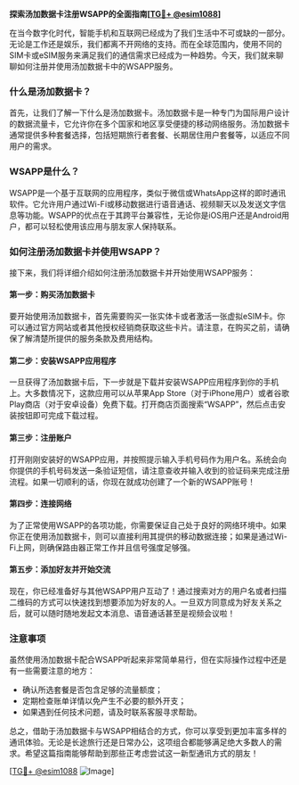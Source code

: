 **探索汤加数据卡注册WSAPP的全面指南[[TG💪+ @esim1088](https://t.me/s/esim1088)]**

在当今数字化时代，智能手机和互联网已经成为了我们生活中不可或缺的一部分。无论是工作还是娱乐，我们都离不开网络的支持。而在全球范围内，使用不同的SIM卡或eSIM服务来满足我们的通信需求已经成为一种趋势。今天，我们就来聊聊如何注册并使用汤加数据卡中的WSAPP服务。

### 什么是汤加数据卡？

首先，让我们了解一下什么是汤加数据卡。汤加数据卡是一种专门为国际用户设计的数据流量卡，它允许你在多个国家和地区享受便捷的移动网络服务。汤加数据卡通常提供多种套餐选择，包括短期旅行者套餐、长期居住用户套餐等，以适应不同用户的需求。

### WSAPP是什么？

WSAPP是一个基于互联网的应用程序，类似于微信或WhatsApp这样的即时通讯软件。它允许用户通过Wi-Fi或移动数据进行语音通话、视频聊天以及发送文字信息等功能。WSAPP的优点在于其跨平台兼容性，无论你是iOS用户还是Android用户，都可以轻松使用该应用与朋友家人保持联系。

### 如何注册汤加数据卡并使用WSAPP？

接下来，我们将详细介绍如何注册汤加数据卡并开始使用WSAPP服务：

#### 第一步：购买汤加数据卡

要开始使用汤加数据卡，首先需要购买一张实体卡或者激活一张虚拟eSIM卡。你可以通过官方网站或者其他授权经销商获取这些卡片。请注意，在购买之前，请确保了解清楚所提供的服务条款及费用结构。

#### 第二步：安装WSAPP应用程序

一旦获得了汤加数据卡后，下一步就是下载并安装WSAPP应用程序到你的手机上。大多数情况下，这款应用可以从苹果App Store（对于iPhone用户）或者谷歌Play商店（对于安卓设备）免费下载。打开商店页面搜索“WSAPP”，然后点击安装按钮即可完成下载过程。

#### 第三步：注册账户

打开刚刚安装好的WSAPP应用，并按照提示输入手机号码作为用户名。系统会向你提供的手机号码发送一条验证短信，请注意查收并输入收到的验证码来完成注册流程。如果一切顺利的话，你现在就成功创建了一个新的WSAPP账号！

#### 第四步：连接网络

为了正常使用WSAPP的各项功能，你需要保证自己处于良好的网络环境中。如果你正在使用汤加数据卡，则可以直接利用其提供的移动数据连接；如果是通过Wi-Fi上网，则确保路由器正常工作并且信号强度足够强。

#### 第五步：添加好友并开始交流

现在，你已经准备好与其他WSAPP用户互动了！通过搜索对方的用户名或者扫描二维码的方式可以快速找到想要添加为好友的人。一旦双方同意成为好友关系之后，就可以随时随地发起文本消息、语音通话甚至是视频会议啦！

### 注意事项

虽然使用汤加数据卡配合WSAPP听起来非常简单易行，但在实际操作过程中还是有一些需要注意的地方：
- 确认所选套餐是否包含足够的流量额度；
- 定期检查账单详情以免产生不必要的额外开支；
- 如果遇到任何技术问题，请及时联系客服寻求帮助。

总之，借助于汤加数据卡与WSAPP相结合的方式，你可以享受到更加丰富多样的通讯体验。无论是长途旅行还是日常办公，这项组合都能够满足绝大多数人的需求。希望这篇指南能够帮助到那些正考虑尝试这一新型通讯方式的朋友！

[[TG💪+ @esim1088](https://t.me/s/esim1088) ![Image](https://i.postimg.cc/4NQfJmqS/Snipaste-2025-05-13-00-14-12.png)]